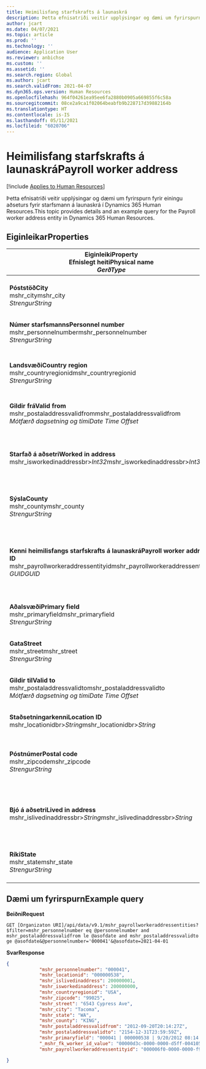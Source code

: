 ```yaml
---
title: Heimilisfang starfskrafts á launaskrá
description: Þetta efnisatriði veitir upplýsingar og dæmi um fyrirspurn fyrir einingu aðseturs fyrir starfsmann á launaskrá í Dynamics 365 Human Resources.
author: jcart
ms.date: 04/07/2021
ms.topic: article
ms.prod: ''
ms.technology: ''
audience: Application User
ms.reviewer: anbichse
ms.custom: ''
ms.assetid: ''
ms.search.region: Global
ms.author: jcart
ms.search.validFrom: 2021-04-07
ms.dyn365.ops.version: Human Resources
ms.openlocfilehash: 964f04261ea95ee6fa2880b0905a669855f6c58a
ms.sourcegitcommit: 08ce2a9ca1f02064beabfb9b228717d39882164b
ms.translationtype: HT
ms.contentlocale: is-IS
ms.lasthandoff: 05/11/2021
ms.locfileid: "6020706"
---
```

# <a name="payroll-worker-address"></a><span data-ttu-id="fd2a1-103">Heimilisfang starfskrafts á launaskrá</span><span class="sxs-lookup"><span data-stu-id="fd2a1-103">Payroll worker address</span></span>

[!include [Applies to Human Resources](../includes/applies-to-hr.md)]

<span data-ttu-id="fd2a1-104">Þetta efnisatriði veitir upplýsingar og dæmi um fyrirspurn fyrir einingu aðseturs fyrir starfsmann á launaskrá í Dynamics 365 Human Resources.</span><span class="sxs-lookup"><span data-stu-id="fd2a1-104">This topic provides details and an example query for the Payroll worker address entity in Dynamics 365 Human Resources.</span></span>

## <a name="properties"></a><span data-ttu-id="fd2a1-105">Eiginleikar</span><span class="sxs-lookup"><span data-stu-id="fd2a1-105">Properties</span></span>

| <span data-ttu-id="fd2a1-106">Eiginleiki</span><span class="sxs-lookup"><span data-stu-id="fd2a1-106">Property</span></span><br><span data-ttu-id="fd2a1-107">**Efnislegt heiti**</span><span class="sxs-lookup"><span data-stu-id="fd2a1-107">**Physical name**</span></span><br><span data-ttu-id="fd2a1-108">**_Gerð_**</span><span class="sxs-lookup"><span data-stu-id="fd2a1-108">**_Type_**</span></span> | <span data-ttu-id="fd2a1-109">Nota</span><span class="sxs-lookup"><span data-stu-id="fd2a1-109">Use</span></span> | <span data-ttu-id="fd2a1-110">lýsing</span><span class="sxs-lookup"><span data-stu-id="fd2a1-110">Description</span></span> |
| --- | --- | --- |
| <span data-ttu-id="fd2a1-111">**Póststöð**</span><span class="sxs-lookup"><span data-stu-id="fd2a1-111">**City**</span></span><br><span data-ttu-id="fd2a1-112">mshr_city</span><span class="sxs-lookup"><span data-stu-id="fd2a1-112">mshr_city</span></span><br><span data-ttu-id="fd2a1-113">*Strengur*</span><span class="sxs-lookup"><span data-stu-id="fd2a1-113">*String*</span></span> | <span data-ttu-id="fd2a1-114">Lesa eingöngu</span><span class="sxs-lookup"><span data-stu-id="fd2a1-114">Read-only</span></span><br><span data-ttu-id="fd2a1-115">Krafa</span><span class="sxs-lookup"><span data-stu-id="fd2a1-115">Required</span></span> | <span data-ttu-id="fd2a1-116">Borgin sem er skilgreind fyrir aðsetrið.</span><span class="sxs-lookup"><span data-stu-id="fd2a1-116">The city defined for the address.</span></span>   |
| <span data-ttu-id="fd2a1-117">**Númer starfsmanns**</span><span class="sxs-lookup"><span data-stu-id="fd2a1-117">**Personnel number**</span></span><br><span data-ttu-id="fd2a1-118">mshr_personnelnumber</span><span class="sxs-lookup"><span data-stu-id="fd2a1-118">mshr_personnelnumber</span></span><br><span data-ttu-id="fd2a1-119">*Strengur*</span><span class="sxs-lookup"><span data-stu-id="fd2a1-119">*String*</span></span> | <span data-ttu-id="fd2a1-120">Lesa eingöngu</span><span class="sxs-lookup"><span data-stu-id="fd2a1-120">Read-only</span></span><br><span data-ttu-id="fd2a1-121">Krafa</span><span class="sxs-lookup"><span data-stu-id="fd2a1-121">Required</span></span> | <span data-ttu-id="fd2a1-122">Einkvæmt númer starfsmanns.</span><span class="sxs-lookup"><span data-stu-id="fd2a1-122">The employee's unique personnel number.</span></span>  |
| <span data-ttu-id="fd2a1-123">**Landsvæði**</span><span class="sxs-lookup"><span data-stu-id="fd2a1-123">**Country region**</span></span><br><span data-ttu-id="fd2a1-124">mshr_countryregionid</span><span class="sxs-lookup"><span data-stu-id="fd2a1-124">mshr_countryregionid</span></span><br><span data-ttu-id="fd2a1-125">*Strengur*</span><span class="sxs-lookup"><span data-stu-id="fd2a1-125">*String*</span></span> | <span data-ttu-id="fd2a1-126">Lesa eingöngu</span><span class="sxs-lookup"><span data-stu-id="fd2a1-126">Read-only</span></span><br><span data-ttu-id="fd2a1-127">Krafa</span><span class="sxs-lookup"><span data-stu-id="fd2a1-127">Required</span></span> | <span data-ttu-id="fd2a1-128">Landsvæðið sem er skilgreint fyrir heimilisfangið</span><span class="sxs-lookup"><span data-stu-id="fd2a1-128">The country region defined for the address</span></span>  |
| <span data-ttu-id="fd2a1-129">**Gildir frá**</span><span class="sxs-lookup"><span data-stu-id="fd2a1-129">**Valid from**</span></span><br><span data-ttu-id="fd2a1-130">mshr_postaladdressvalidfrom</span><span class="sxs-lookup"><span data-stu-id="fd2a1-130">mshr_postaladdressvalidfrom</span></span><br><span data-ttu-id="fd2a1-131">*Mótfærð dagsetning og tími*</span><span class="sxs-lookup"><span data-stu-id="fd2a1-131">*Date Time Offset*</span></span> | <span data-ttu-id="fd2a1-132">Lesa eingöngu</span><span class="sxs-lookup"><span data-stu-id="fd2a1-132">Read-only</span></span> <br><span data-ttu-id="fd2a1-133">Krafa</span><span class="sxs-lookup"><span data-stu-id="fd2a1-133">Required</span></span> | <span data-ttu-id="fd2a1-134">Dagsetningin sem aðsetrið gildir frá.</span><span class="sxs-lookup"><span data-stu-id="fd2a1-134">The date the address is valid from.</span></span> |
| <span data-ttu-id="fd2a1-135">**Starfað á aðsetri**</span><span class="sxs-lookup"><span data-stu-id="fd2a1-135">**Worked in address**</span></span><br><span data-ttu-id="fd2a1-136">mshr_isworkedinaddressbr>*Int32*</span><span class="sxs-lookup"><span data-stu-id="fd2a1-136">mshr_isworkedinaddressbr>*Int32*</span></span> | <span data-ttu-id="fd2a1-137">Lesa eingöngu</span><span class="sxs-lookup"><span data-stu-id="fd2a1-137">Read-only</span></span><br><span data-ttu-id="fd2a1-138">Krafa</span><span class="sxs-lookup"><span data-stu-id="fd2a1-138">Required</span></span> | <span data-ttu-id="fd2a1-139">Táknar hvort starfsmaðurinn starfi á viðkomandi heimilisfangi.</span><span class="sxs-lookup"><span data-stu-id="fd2a1-139">Denotes if the address is where the employee works.</span></span> |
| <span data-ttu-id="fd2a1-140">**Sýsla**</span><span class="sxs-lookup"><span data-stu-id="fd2a1-140">**County**</span></span><br><span data-ttu-id="fd2a1-141">mshr_county</span><span class="sxs-lookup"><span data-stu-id="fd2a1-141">mshr_county</span></span><br><span data-ttu-id="fd2a1-142">*Strengur*</span><span class="sxs-lookup"><span data-stu-id="fd2a1-142">*String*</span></span> | <span data-ttu-id="fd2a1-143">Lesa eingöngu</span><span class="sxs-lookup"><span data-stu-id="fd2a1-143">Read-only</span></span><br><span data-ttu-id="fd2a1-144">Krafa</span><span class="sxs-lookup"><span data-stu-id="fd2a1-144">Required</span></span> | <span data-ttu-id="fd2a1-145">Sýsla sem er skilgreind fyrir aðsetrið.</span><span class="sxs-lookup"><span data-stu-id="fd2a1-145">The county defined for the address.</span></span>  |
| <span data-ttu-id="fd2a1-146">**Kenni heimilisfangs starfskrafts á launaskrá**</span><span class="sxs-lookup"><span data-stu-id="fd2a1-146">**Payroll worker address ID**</span></span><br><span data-ttu-id="fd2a1-147">mshr_payrollworkeraddressentityid</span><span class="sxs-lookup"><span data-stu-id="fd2a1-147">mshr_payrollworkeraddressentityid</span></span><br><span data-ttu-id="fd2a1-148">*GUID*</span><span class="sxs-lookup"><span data-stu-id="fd2a1-148">*GUID*</span></span> | <span data-ttu-id="fd2a1-149">Krafa</span><span class="sxs-lookup"><span data-stu-id="fd2a1-149">Required</span></span><br><span data-ttu-id="fd2a1-150">Búið til af kerfi</span><span class="sxs-lookup"><span data-stu-id="fd2a1-150">System generated</span></span> | <span data-ttu-id="fd2a1-151">GUID-gildi myndað af kerfinu til að auðkenna heimilisfang á einkvæman hátt.</span><span class="sxs-lookup"><span data-stu-id="fd2a1-151">A system-generated GUID value to uniquely identify the address.</span></span>  |
| <span data-ttu-id="fd2a1-152">**Aðalsvæði**</span><span class="sxs-lookup"><span data-stu-id="fd2a1-152">**Primary field**</span></span><br><span data-ttu-id="fd2a1-153">mshr_primaryfield</span><span class="sxs-lookup"><span data-stu-id="fd2a1-153">mshr_primaryfield</span></span><br><span data-ttu-id="fd2a1-154">*Strengur*</span><span class="sxs-lookup"><span data-stu-id="fd2a1-154">*String*</span></span> | <span data-ttu-id="fd2a1-155">Lesa eingöngu</span><span class="sxs-lookup"><span data-stu-id="fd2a1-155">Read-only</span></span><br><span data-ttu-id="fd2a1-156">Krafa</span><span class="sxs-lookup"><span data-stu-id="fd2a1-156">Required</span></span> |  |
| <span data-ttu-id="fd2a1-157">**Gata**</span><span class="sxs-lookup"><span data-stu-id="fd2a1-157">**Street**</span></span><br><span data-ttu-id="fd2a1-158">mshr_street</span><span class="sxs-lookup"><span data-stu-id="fd2a1-158">mshr_street</span></span><br><span data-ttu-id="fd2a1-159">*Strengur*</span><span class="sxs-lookup"><span data-stu-id="fd2a1-159">*String*</span></span> | <span data-ttu-id="fd2a1-160">Lesa eingöngu</span><span class="sxs-lookup"><span data-stu-id="fd2a1-160">Read-only</span></span><br><span data-ttu-id="fd2a1-161">Krafa</span><span class="sxs-lookup"><span data-stu-id="fd2a1-161">Required</span></span> | <span data-ttu-id="fd2a1-162">Gatan sem er skilgreind fyrir aðsetrið.</span><span class="sxs-lookup"><span data-stu-id="fd2a1-162">The street defined for the address.</span></span> |
| <span data-ttu-id="fd2a1-163">**Gildir til**</span><span class="sxs-lookup"><span data-stu-id="fd2a1-163">**Valid to**</span></span><br><span data-ttu-id="fd2a1-164">mshr_postaladdressvalidto</span><span class="sxs-lookup"><span data-stu-id="fd2a1-164">mshr_postaladdressvalidto</span></span><br><span data-ttu-id="fd2a1-165">*Mótfærð dagsetning og tími*</span><span class="sxs-lookup"><span data-stu-id="fd2a1-165">*Date Time Offset*</span></span> | <span data-ttu-id="fd2a1-166">Lesa eingöngu</span><span class="sxs-lookup"><span data-stu-id="fd2a1-166">Read-only</span></span> <br><span data-ttu-id="fd2a1-167">Krafa</span><span class="sxs-lookup"><span data-stu-id="fd2a1-167">Required</span></span> | <span data-ttu-id="fd2a1-168">Dagsetningin sem aðsetrið gildir til.</span><span class="sxs-lookup"><span data-stu-id="fd2a1-168">The date the address is valid to.</span></span>  |
| <span data-ttu-id="fd2a1-169">**Staðsetningarkenni**</span><span class="sxs-lookup"><span data-stu-id="fd2a1-169">**Location ID**</span></span><br><span data-ttu-id="fd2a1-170">mshr_locationidbr>*String*</span><span class="sxs-lookup"><span data-stu-id="fd2a1-170">mshr_locationidbr>*String*</span></span> | <span data-ttu-id="fd2a1-171">Lesa eingöngu</span><span class="sxs-lookup"><span data-stu-id="fd2a1-171">Read-only</span></span> <br><span data-ttu-id="fd2a1-172">Krafa</span><span class="sxs-lookup"><span data-stu-id="fd2a1-172">Required</span></span> | <span data-ttu-id="fd2a1-173">Auðkenni aðsetursins.</span><span class="sxs-lookup"><span data-stu-id="fd2a1-173">The ID for the address.</span></span>  |
| <span data-ttu-id="fd2a1-174">**Póstnúmer**</span><span class="sxs-lookup"><span data-stu-id="fd2a1-174">**Postal code**</span></span><br><span data-ttu-id="fd2a1-175">mshr_zipcode</span><span class="sxs-lookup"><span data-stu-id="fd2a1-175">mshr_zipcode</span></span><br><span data-ttu-id="fd2a1-176">*Strengur*</span><span class="sxs-lookup"><span data-stu-id="fd2a1-176">*String*</span></span> | <span data-ttu-id="fd2a1-177">Lesa eingöngu</span><span class="sxs-lookup"><span data-stu-id="fd2a1-177">Read-only</span></span> <br><span data-ttu-id="fd2a1-178">Krafa</span><span class="sxs-lookup"><span data-stu-id="fd2a1-178">Required</span></span> |<span data-ttu-id="fd2a1-179">Auðkennisnúmerið sem er skilgreint fyrir starfsmanninn.</span><span class="sxs-lookup"><span data-stu-id="fd2a1-179">The identification number defined for the employee.</span></span>  |
| <span data-ttu-id="fd2a1-180">**Bjó á aðsetri**</span><span class="sxs-lookup"><span data-stu-id="fd2a1-180">**Lived in address**</span></span><br><span data-ttu-id="fd2a1-181">mshr_islivedinaddressbr>*String*</span><span class="sxs-lookup"><span data-stu-id="fd2a1-181">mshr_islivedinaddressbr>*String*</span></span> | <span data-ttu-id="fd2a1-182">Lesa eingöngu</span><span class="sxs-lookup"><span data-stu-id="fd2a1-182">Read-only</span></span><br><span data-ttu-id="fd2a1-183">Krafa</span><span class="sxs-lookup"><span data-stu-id="fd2a1-183">Required</span></span> | <span data-ttu-id="fd2a1-184">Táknar hvort starfsmaðurinn búi á viðkomandi heimilisfangi.</span><span class="sxs-lookup"><span data-stu-id="fd2a1-184">Denotes if the address is where the employee lives.</span></span> |
| <span data-ttu-id="fd2a1-185">**Ríki**</span><span class="sxs-lookup"><span data-stu-id="fd2a1-185">**State**</span></span><br><span data-ttu-id="fd2a1-186">mshr_state</span><span class="sxs-lookup"><span data-stu-id="fd2a1-186">mshr_state</span></span><br><span data-ttu-id="fd2a1-187">*Strengur*</span><span class="sxs-lookup"><span data-stu-id="fd2a1-187">*String*</span></span> | <span data-ttu-id="fd2a1-188">Lesa eingöngu</span><span class="sxs-lookup"><span data-stu-id="fd2a1-188">Read-only</span></span><br><span data-ttu-id="fd2a1-189">Krafa</span><span class="sxs-lookup"><span data-stu-id="fd2a1-189">Required</span></span> | <span data-ttu-id="fd2a1-190">Fylkið sem er skilgreint fyrir aðsetrið.</span><span class="sxs-lookup"><span data-stu-id="fd2a1-190">The state defined for the address.</span></span>  |

## <a name="example-query"></a><span data-ttu-id="fd2a1-191">Dæmi um fyrirspurn</span><span class="sxs-lookup"><span data-stu-id="fd2a1-191">Example query</span></span>

<span data-ttu-id="fd2a1-192">**Beiðni**</span><span class="sxs-lookup"><span data-stu-id="fd2a1-192">**Request**</span></span>

```http
GET [Organizaton URI]/api/data/v9.1/mshr_payrollworkeraddressentities?$filter=mshr_personnelnumber eq @personnelnumber and mshr_postaladdressvalidfrom le @asofdate and mshr_postaladdressvalidto ge @asofdate&@personnelnumber='000041'&@asofdate=2021-04-01
```

<span data-ttu-id="fd2a1-193">**Svar**</span><span class="sxs-lookup"><span data-stu-id="fd2a1-193">**Response**</span></span>

```json
{
            "mshr_personnelnumber": "000041",
            "mshr_locationid": "000000538",
            "mshr_islivedinaddress": 200000001,
            "mshr_isworkedinaddress": 200000000,
            "mshr_countryregionid": "USA",
            "mshr_zipcode": "99025",
            "mshr_street": "6543 Cypress Ave",
            "mshr_city": "Tacoma",
            "mshr_state": "WA",
            "mshr_county": "KING",
            "mshr_postaladdressvalidfrom": "2012-09-20T20:14:27Z",
            "mshr_postaladdressvalidto": "2154-12-31T23:59:59Z",
            "mshr_primaryfield": "000041 | 000000538 | 9/20/2012 08:14:27 pm",
            "_mshr_fk_worker_id_value": "00000d3c-0000-0000-d5ff-004105000000",
            "mshr_payrollworkeraddressentityid": "000006f0-0000-0000-f90f-014105000000"

}
```
